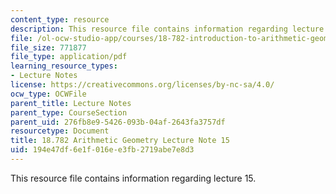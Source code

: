 ```yaml
---
content_type: resource
description: This resource file contains information regarding lecture 15.
file: /ol-ocw-studio-app/courses/18-782-introduction-to-arithmetic-geometry-fall-2013/194e47df6e1f016ee3fb2719abe7e8d3_MIT18_782F13_lec15.pdf
file_size: 771877
file_type: application/pdf
learning_resource_types:
- Lecture Notes
license: https://creativecommons.org/licenses/by-nc-sa/4.0/
ocw_type: OCWFile
parent_title: Lecture Notes
parent_type: CourseSection
parent_uid: 276fb8e9-5426-093b-04af-2643fa3757df
resourcetype: Document
title: 18.782 Arithmetic Geometry Lecture Note 15
uid: 194e47df-6e1f-016e-e3fb-2719abe7e8d3
---
```

This resource file contains information regarding lecture 15.